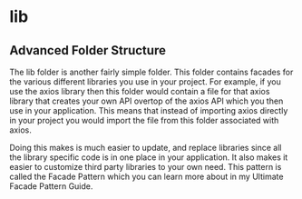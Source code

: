 # lib

## Advanced Folder Structure

The lib folder is another fairly simple folder. This folder contains facades for the various different libraries you use in your project. For example, if you use the axios library then this folder would contain a file for that axios library that creates your own API overtop of the axios API which you then use in your application. This means that instead of importing axios directly in your project you would import the file from this folder associated with axios.

Doing this makes is much easier to update, and replace libraries since all the library specific code is in one place in your application. It also makes it easier to customize third party libraries to your own need. This pattern is called the Facade Pattern which you can learn more about in my Ultimate Facade Pattern Guide.